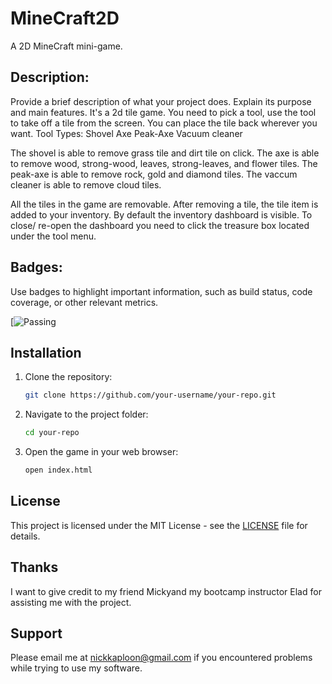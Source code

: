 # MineCraft2D
A 2D MineCraft mini-game.

## Description:

Provide a brief description of what your project does. Explain its purpose and main features.
It's a 2d tile game. You need to pick a tool, use the tool to take off a tile from the screen.
You can place the tile back wherever you want. 
Tool Types:
Shovel
Axe
Peak-Axe
Vacuum cleaner

The shovel is able to remove grass tile and dirt tile on click.
The axe is able to remove wood, strong-wood, leaves, strong-leaves, and flower tiles.
The peak-axe is able to remove rock, gold and diamond tiles.
The vaccum cleaner is able to remove cloud tiles.

All the tiles in the game are removable.
After removing a tile, the tile item is added to your inventory.
By default the inventory dashboard is visible. To close/ re-open the dashboard you need to click the treasure box located under the tool menu.



## Badges:

Use badges to highlight important information, such as build status, code coverage, or other relevant metrics.

[![Passing](https://github.com/Nickk91/MineCraft2D/tree/main)

## Installation

1. Clone the repository:

    ```bash
    git clone https://github.com/your-username/your-repo.git
    ```

2. Navigate to the project folder:

    ```bash
    cd your-repo
    ```

3. Open the game in your web browser:

    ```bash
    open index.html
    ```
## License

This project is licensed under the MIT License - see the [LICENSE](LICENSE) file for details.

## Thanks
I want to give credit to my friend Mickyand my bootcamp instructor Elad  for assisting me with the project.

## Support 
Please email me at nickkaploon@gmail.com if you encountered problems while trying to use my software.








